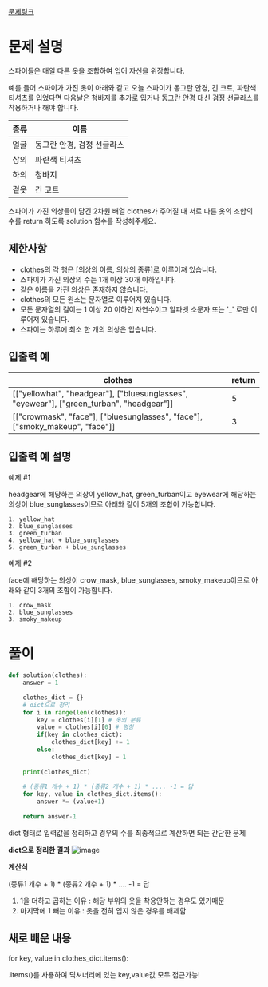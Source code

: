 [문제링크](https://programmers.co.kr/learn/courses/30/lessons/42578)

# 문제 설명

스파이들은 매일 다른 옷을 조합하여 입어 자신을 위장합니다.

예를 들어 스파이가 가진 옷이 아래와 같고 오늘 스파이가 동그란 안경, 긴 코트, 파란색 티셔츠를 입었다면 다음날은 청바지를 추가로 입거나 동그란 안경 대신 검정 선글라스를 착용하거나 해야 합니다.

종류 |이름
---|---|
얼굴 | 동그란 안경, 검정 선글라스
상의 |	파란색 티셔츠
하의 |	청바지
겉옷 | 긴 코트

스파이가 가진 의상들이 담긴 2차원 배열 clothes가 주어질 때 서로 다른 옷의 조합의 수를 return 하도록 solution 함수를 작성해주세요.



**제한사항**
---------

* clothes의 각 행은 [의상의 이름, 의상의 종류]로 이루어져 있습니다.
* 스파이가 가진 의상의 수는 1개 이상 30개 이하입니다.
* 같은 이름을 가진 의상은 존재하지 않습니다.
* clothes의 모든 원소는 문자열로 이루어져 있습니다.
* 모든 문자열의 길이는 1 이상 20 이하인 자연수이고 알파벳 소문자 또는 '_' 로만 이루어져 있습니다.
* 스파이는 하루에 최소 한 개의 의상은 입습니다.



**입출력 예**
-------------
clothes	| return
---|---
[["yellowhat", "headgear"], ["bluesunglasses", "eyewear"], ["green_turban", "headgear"]]	| 5
[["crowmask", "face"], ["bluesunglasses", "face"], ["smoky_makeup", "face"]] | 3




**입출력 예 설명**
--------------

예제 #1

headgear에 해당하는 의상이 yellow_hat, green_turban이고 eyewear에 해당하는 의상이 blue_sunglasses이므로 아래와 같이 5개의 조합이 가능합니다.

    1. yellow_hat
    2. blue_sunglasses
    3. green_turban
    4. yellow_hat + blue_sunglasses
    5. green_turban + blue_sunglasses 

예제 #2

face에 해당하는 의상이 crow_mask, blue_sunglasses, smoky_makeup이므로 아래와 같이 3개의 조합이 가능합니다.

    1. crow_mask
    2. blue_sunglasses
    3. smoky_makeup


# 풀이
```python
def solution(clothes):
    answer = 1
    
    clothes_dict = {}
    # dict으로 정리
    for i in range(len(clothes)):
        key = clothes[i][1] # 옷의 분류
        value = clothes[i][0] # 명칭
        if(key in clothes_dict): 
            clothes_dict[key] += 1
        else:
            clothes_dict[key] = 1
    
    print(clothes_dict)
    
    # (종류1 개수 + 1) * (종류2 개수 + 1) * .... -1 = 답
    for key, value in clothes_dict.items():
        answer *= (value+1)
    
    return answer-1
```
        
 dict 형태로 입력값을 정리하고 경우의 수를 최종적으로 계산하면 되는 간단한 문제

**dict으로 정리한 결과**
![image](https://user-images.githubusercontent.com/102650903/173249799-ca1b1bee-7297-4752-aadf-5ec90b2d34a4.png)

**계산식**

(종류1 개수 + 1) * (종류2 개수 + 1) * .... -1 = 답

1. 1을 더하고 곱하는 이유 : 해당 부위의 옷을 착용안하는 경우도 있기때문
2. 마지막에 1 빼는 이유 : 옷을 전혀 입지 않은 경우를 배제함

**새로 배운 내용**
------------------------

for key, value in clothes_dict.items():

.items()를 사용하여 딕셔너리에 있는 key,value값 모두 접근가능!

 
 


